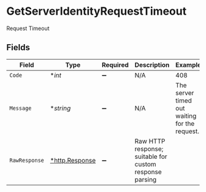 # GetServerIdentityRequestTimeout

Request Timeout


## Fields

| Field                                                   | Type                                                    | Required                                                | Description                                             | Example                                                 |
| ------------------------------------------------------- | ------------------------------------------------------- | ------------------------------------------------------- | ------------------------------------------------------- | ------------------------------------------------------- |
| `Code`                                                  | **int*                                                  | :heavy_minus_sign:                                      | N/A                                                     | 408                                                     |
| `Message`                                               | **string*                                               | :heavy_minus_sign:                                      | N/A                                                     | The server timed out waiting for the request.           |
| `RawResponse`                                           | [*http.Response](https://pkg.go.dev/net/http#Response)  | :heavy_minus_sign:                                      | Raw HTTP response; suitable for custom response parsing |                                                         |